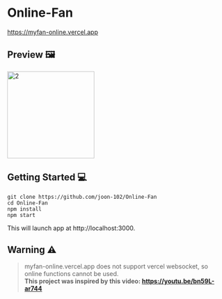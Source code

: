 # Online-Fan 

https://myfan-online.vercel.app

## Preview 🖼️
<img alt="2" width="200" src="https://i.imgur.com/navujSs_d.webp?maxwidth=760&fidelity=grand">   

## Getting Started 💻 
```shell
git clone https://github.com/joon-102/Online-Fan
cd Online-Fan
npm install
npm start
```
This will launch app at http://localhost:3000.

## Warning ⚠️
> myfan-online.vercel.app does not support vercel websocket, so online functions cannot be used.  
> **This project was inspired by this video: https://youtu.be/bn59L-ar744**
